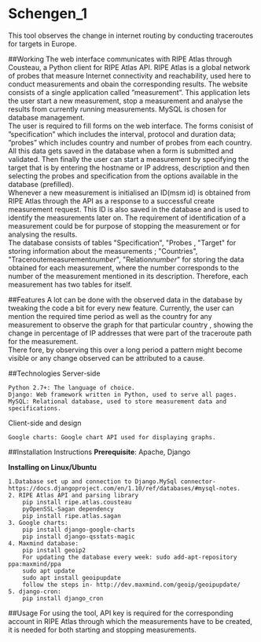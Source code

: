 # Schengen_1
This tool observes the change in internet routing by conducting traceroutes for targets in Europe. 

##Working
The web interface communicates with RIPE Atlas through Cousteau, a Python client for
RIPE Atlas API. RIPE Atlas is a global network of probes that measure Internet connectivity and reachability, used here to conduct measurements and obain the corresponding results. The website consists of a single application called ”measurement”. This application lets the user start a new measurement, stop a measurement and analyse the results from currently running
measurements. MySQL is chosen for database management.<br />
The user is required to fill forms on the web interface. The forms conisist of ”specification” which
includes the interval, protocol and duration data; ”probes” which includes country and number
of probes from each country. All this data gets saved in the database when a form is submitted
and validated. Then finally the user can start a measurement by specifying the target that is by
entering the hostname or IP address, description and then selecting the probes and specification
from the options available in the database (prefilled).<br />
Whenever a new measurement is initialised an ID(msm id) is obtained from RIPE Atlas through
the API as a response to a successful create measurement request. This ID is also saved in the
database and is used to identify the measurements later on. The requirement of identification of
a measurement could be for purpose of stopping the measurement or for analysing the results.<br />
The database consists of tables "Specification", "Probes , "Target" for storing information about the measurements ; "Countries", "Traceroutemeasurement*number*", "Relation*number*" for storing the data obtained for each measurement, where the number corresponds to the number of the measurement mentioned in its description. Therefore, each measurement has two tables for itself.

                     

##Features
A lot can be done with the observed data in the database by tweaking the code a bit for every new feature.
Currently, the user can mention the required time period as well as the country for any measurement to observe the graph for that particular country , showing the change in percentage of IP addresses that were part of the traceroute path for the measurement.<br />
There fore, by observing this over a long period a pattern might become visible or any change observed can be attributed to a cause.

##Technologies
Server-side

    Python 2.7+: The language of choice.
    Django: Web framework written in Python, used to serve all pages.
    MySQL: Relational database, used to store measurement data and specifications.
    

Client-side and design

    Google charts: Google chart API used for displaying graphs.
    
##Installation Instructions
**Prerequisite**: Apache, Django

**Installing on Linux/Ubuntu**


    1.Database set up and connection to Django.MySql connector- https://docs.djangoproject.com/en/1.10/ref/databases/#mysql-notes.
    2. RIPE Atlas API and parsing library
        pip install ripe.atlas.cousteau
        pyOpenSSL-Sagan dependency
        pip install ripe.atlas.sagan
    3. Google charts:
        pip install django-google-charts
        pip install django-qsstats-magic
    4. Maxmind database:
        pip install geoip2
        For updating the database every week: sudo add-apt-repository ppa:maxmind/ppa
        sudo apt update
        sudo apt install geoipupdate
        follow the steps in- http://dev.maxmind.com/geoip/geoipupdate/
    5. django-cron:
        pip install django_cron
        

##Usage
For using the tool, API key is required for the corresponding account in RIPE Atlas through which the measurements have to be created, it is needed for both starting and stopping measurements.
